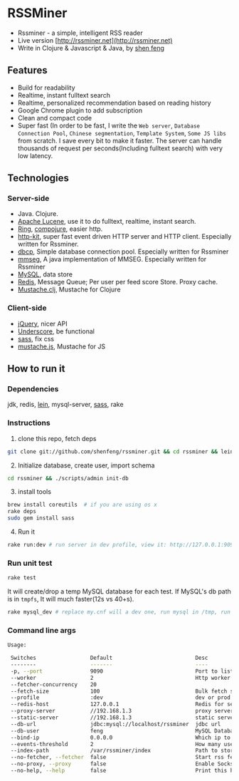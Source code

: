 # RSSMiner

* Rssminer - a simple, intelligent RSS reader
* Live version [http://rssminer.net](http://rssminer.net)
* Write in Clojure & Javascript & Java, by [shen feng](http://shenfeng.me)

## Features

* Build for readability
* Realtime, instant fulltext search
* Realtime, personalized recommendation based on reading history
* Google Chrome plugin to add subscription
* Clean and compact code
* Super fast (In order to be fast, I write the `Web server`, `Database Connection Pool`,
  `Chinese segmentation`, `Template System`, `Some JS libs` from
  scratch.  I save every bit to make it faster.  The server can handle
  thousands of request per seconds(Including fulltext search) with
  very low latency.

## Technologies

### Server-side

* Java. Clojure.
* [Apache Lucene](http://lucene.apache.org/), use it to do fulltext,
  realtime, instant search.
* [Ring](https://github.com/mmcgrana/ring),
  [compojure](https://github.com/weavejester/compojure),
  easier http.
* [http-kit](https://github.com/shenfeng/http-kit), super fast event driven HTTP
  server and HTTP client. Especially written for Rssminer.
* [dbcp](https://github.com/shenfeng/dbcp), Simple database connection
  pool. Especially written for Rssminer
* [mmseg](https://github.com/shenfeng/mmseg), A java implementation of
  MMSEG. Especially written for Rssminer
* [MySQL](http://www.mysql.com/), data store
* [Redis](http://redis.io/), Message Queue; Per user per feed score
  Store. Proxy cache.
* [Mustache.clj](https://github.com/shenfeng/mustache.clj), Mustache
  for Clojure

### Client-side
* [jQuery](http://jquery.com/), nicer API
* [Underscore](http://documentcloud.github.com/underscore/), be functional
* [sass](http://sass-lang.com/), fix css
* [mustache.js](https://github.com/janl/mustache.js), Mustache for JS

## How to run it

### Dependencies

jdk, redis, [lein](https://github.com/technomancy/leiningen),
mysql-server, [sass](http://sass-lang.com/), rake

### Instructions

1. clone this repo, fetch deps

```sh
git clone git://github.com/shenfeng/rssminer.git && cd rssminer && lein deps
```

2. Initialize database, create user, import schema

```sh
cd rssminer && ./scripts/admin init-db
```
3. install tools

```sh
brew install coreutils  # if you are using os x
rake deps
sudo gem install sass
```

4. Run it

```sh
rake run:dev # run server in dev profile, view it: http://127.0.0.1:9090
```

### Run unit test

```sh
rake test
```

It will create/drop a temp MySQL database for each test. If MySQL's db
path is in `tmpfs`, It will much faster(12s vs 40+s).

```sh
rake mysql_dev # replace my.cnf will a dev one, run mysql in /tmp, run it after understand it.
```

### Command line args

```sh
Usage:

 Switches                 Default                          Desc
 --------                 -------                          ----
 -p, --port               9090                             Port to listen
 --worker                 2                                Http worker thread count
 --fetcher-concurrency    20
 --fetch-size             100                              Bulk fetch size
 --profile                :dev                             dev or prod
 --redis-host             127.0.0.1                        Redis for session store
 --proxy-server           //192.168.1.3                    proxy server
 --static-server          //192.168.1.3                    static server
 --db-url                 jdbc:mysql://localhost/rssminer  jdbc url
 --db-user                feng                             MySQL Database user name
 --bind-ip                0.0.0.0                          Which ip to bind
 --events-threshold       2                                How many user feed events buffered before recompute again
 --index-path             /var/rssminer/index              Path to store lucene index
 --no-fetcher, --fetcher  false                            Start rss fetcher
 --no-proxy, --proxy      false                            Enable Socks proxy
 --no-help, --help        false                            Print this help

```
